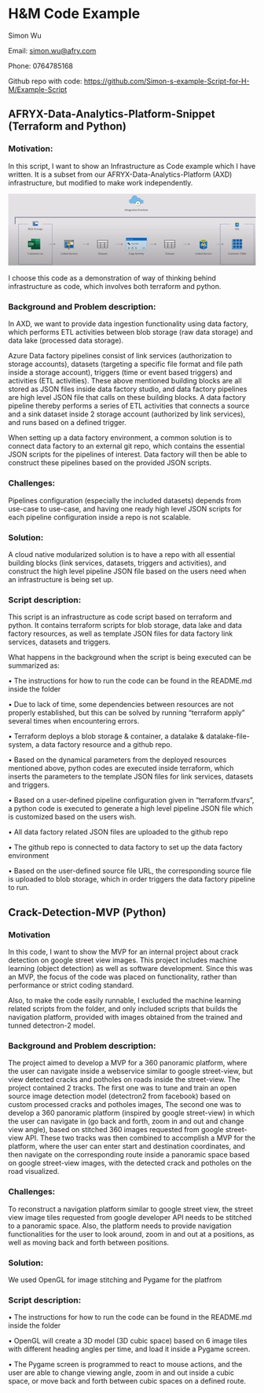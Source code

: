 # H&M Code Example
Simon Wu 

Email: simon.wu@afry.com

Phone: 0764785168

Github repo with code: https://github.com/Simon-s-example-Script-for-H-M/Example-Script

## AFRYX-Data-Analytics-Platform-Snippet (Terraform and Python)
### Motivation: 
In this script, I want to show an Infrastructure as Code example which I have written. It is a subset from our AFRYX-Data-Analytics-Platform (AXD) infrastructure, but modified to make work independently. 

![text](https://github.com/Simon-s-example-Script-for-H-M/Example-Script/blob/main/datafactory_illustration.png)

I choose this code as a demonstration of way of thinking behind infrastructure as code, which involves both terraform and python.

### Background and Problem description:
In AXD, we want to provide data ingestion functionality using data factory, which performs ETL activities between blob storage (raw data storage) and data lake (processed data storage). 

Azure Data factory pipelines consist of link services (authorization to storage accounts), datasets (targeting a specific file format and file path inside a storage account), triggers (time or event based triggers) and activities (ETL activities). These above mentioned building blocks are all stored as JSON files inside data factory studio, and data factory pipelines are high level JSON file that calls on these building blocks. A data factory pipeline thereby performs a series of ETL activities that connects a source and a sink dataset inside 2 storage account (authorized by link services), and runs based on a defined trigger.    


When setting up a data factory environment, a common solution is to connect data factory to an external git repo, which contains the essential JSON scripts for the pipelines of interest. Data factory will then be able to construct these pipelines based on the provided JSON scripts. 

### Challenges:
Pipelines configuration (especially the included datasets) depends from use-case to use-case, and having one ready high level JSON scripts for each pipeline configuration inside a repo is not scalable. 

### Solution:
A cloud native modularized solution is to have a repo with all essential building blocks (link services, datasets, triggers and activities), and construct the high level pipeline JSON file based on the users need when an infrastructure is being set up.

### Script description:
This script is an infrastructure as code script based on terraform and python. It contains terraform scripts for blob storage, data lake and data factory resources, as well as template JSON files for data factory link services, datasets and triggers. 

What happens in the background when the script is being executed can be summarized as:

•	The instructions for how to run the code can be found in the README.md inside the folder

•	Due to lack of time, some dependencies between resources are not properly established, but this can be solved by running “terraform apply” several times when encountering errors.

•	Terraform deploys a blob storage & container, a datalake & datalake-file-system, a data factory resource and a github repo.

•	Based on the dynamical parameters from the deployed resources mentioned above, python codes are executed inside terraform, which inserts the parameters to the template JSON files for link services, datasets and triggers.

•	Based on a user-defined pipeline configuration given in “terraform.tfvars”, a python code is executed to generate a high level pipeline JSON file which is customized based on the users wish.

•	All data factory related JSON files are uploaded to the github repo

•	The github repo is connected to data factory to set up the data factory environment

•	Based on the user-defined source file URL, the corresponding source file is uploaded to blob storage, which in order triggers the data factory pipeline to run.


## Crack-Detection-MVP (Python)
### Motivation
In this code, I want to show the MVP for an internal project about crack detection on google street view images. This project includes machine learning (object detection) as well as software development. Since this was an MVP, the focus of the code was placed on functionality, rather than performance or strict coding standard.

Also, to make the code easily runnable, I excluded the machine learning related scripts from the folder, and only included scripts that builds the navigation platform, provided with images obtained from the trained and tunned detectron-2 model.

### Background and Problem description:
The project aimed to develop a MVP for a 360 panoramic platform, where the user can navigate inside a webservice similar to google street-view, but view detected cracks and potholes on roads inside the street-view. The project contained 2 tracks. The first one was to tune and train an open source image detection model (detectron2 from facebook) based on custom processed cracks and potholes images, The second one was to develop a 360 panoramic platform (inspired by google street-view) in which the user can navigate in (go back and forth, zoom in and out and change view angle), based on stitched 360 images requested from google street-view API. These two tracks was then combined to accomplish a MVP for the platform, where the user can enter start and destination coordinates, and then navigate on the corresponding route inside a panoramic space based on google street-view images, with the detected crack and potholes on the road visualized.

### Challenges:
To reconstruct a navigation platform similar to google street view, the street view image tiles requested from google developer API needs to be stitched to a panoramic space. Also, the platform needs to provide navigation functionalities for the user to look around, zoom in and out at a positions, as well as moving back and forth between positions.   

### Solution:
We used OpenGL for image stitching and Pygame for the platfrom

### Script description:
•	The instructions for how to run the code can be found in the README.md inside the folder

•	OpenGL will create a 3D model (3D cubic space) based on 6 image tiles with different heading angles per time, and load it inside a Pygame screen.

•	The Pygame screen is programmed to react to mouse actions, and the user are able to change viewing angle, zoom in and out inside a cubic space, or move back and forth between cubic spaces on a defined route.
